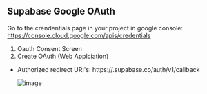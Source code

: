 ## Supabase Google OAuth

Go to the crendentials page in your project in google console: 
https://console.cloud.google.com/apis/credentials

1. Oauth Consent Screen
2. Create OAuth (Web Applciation)
- Authorized redirect URI's: https://<Supabase database url>.supabase.co/auth/v1/callback
 
  ![image](https://user-images.githubusercontent.com/4195550/118251263-a377af00-b4a7-11eb-9d92-a2fb390e9873.png)

  
